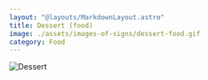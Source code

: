 ```yaml
---
layout: "@layouts/MarkdownLayout.astro"
title: Dessert (food)
image: ./assets/images-of-signs/dessert-food.gif
category: Food
---
```


![Dessert](@signs/dessert-food.gif)
